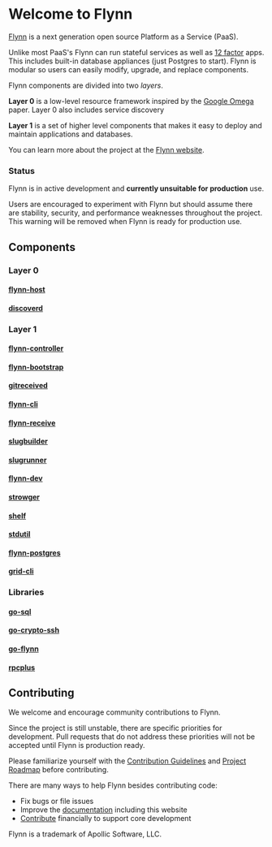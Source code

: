 # Welcome to Flynn

[Flynn](https://flynn.io) is a next generation open source Platform as a Service (PaaS).

Unlike most PaaS's Flynn can run stateful services as well as [12 factor](http://12factor.net/) apps. This includes built-in database appliances (just Postgres to start). Flynn is modular so users can easily modify, upgrade, and replace components.

Flynn components are divided into two _layers_. 

**Layer 0** is a low-level resource framework inspired by the [Google Omega](http://eurosys2013.tudos.org/wp-content/uploads/2013/paper/Schwarzkopf.pdf) paper. Layer 0 also includes service discovery

**Layer 1** is a set of higher level components that makes it easy to deploy and maintain applications and databases.

You can learn more about the project at the [Flynn website](https://flynn.io).

### Status

Flynn is in active development and **currently unsuitable for production** use. 

Users are encouraged to experiment with Flynn but should assume there are stability, security, and performance weaknesses throughout the project. This warning will be removed when Flynn is ready for production use.

## Components

### Layer 0

#### [flynn-host](https://github.com/flynn/flynn-host)

#### [discoverd](https://github.com/flynn/discoverd)

### Layer 1

#### [flynn-controller](https://github.com/flynn/flynn-controller)

#### [flynn-bootstrap](https://github.com/flynn/flynn-bootstrap)

#### [gitreceived](https://github.com/flynn/gitreceived)

#### [flynn-cli](https://github.com/flynn/flynn-cli)

#### [flynn-receive](https://github.com/flynn/flynn-receive)

#### [slugbuilder](https://github.com/flynn/slugbuilder)

#### [slugrunner](https://github.com/flynn/slugrunner)

#### [flynn-dev](https://github.com/flynn/flynn-dev)

#### [strowger](https://github.com/flynn/strowger)

#### [shelf](https://github.com/flynn/shelf)

#### [stdutil](https://github.com/flynn/stdutil)

#### [flynn-postgres](https://github.com/flynn/flynn-postgres)

#### [grid-cli](https://github.com/flynn/grid-cli)

### Libraries

#### [go-sql](https://github.com/flynn/gosql)

#### [go-crypto-ssh](https://github.com/flynn/go-crypto-ssh)

#### [go-flynn](https://github.com/flynn/go-flynn)

#### [rpcplus](https://github.com/flynn/rpcplus)

## Contributing

We welcome and encourage community contributions to Flynn.

Since the project is still unstable, there are specific priorities for development. Pull requests that do not address these priorities will not be accepted until Flynn is production ready.

Please familiarize yourself with the [Contribution Guidelines](https://flynn.io/docs/contributing) and [Project Roadmap](https://flynn.io/docs/roadmap) before contributing.

There are many ways to help Flynn besides contributing code:

 - Fix bugs or file issues
 - Improve the [documentation](https://github.com/flynn/flynn.io) including this website
 - [Contribute](https://flynn.io/#sponsor) financially to support core development

Flynn is a trademark of Apollic Software, LLC.
